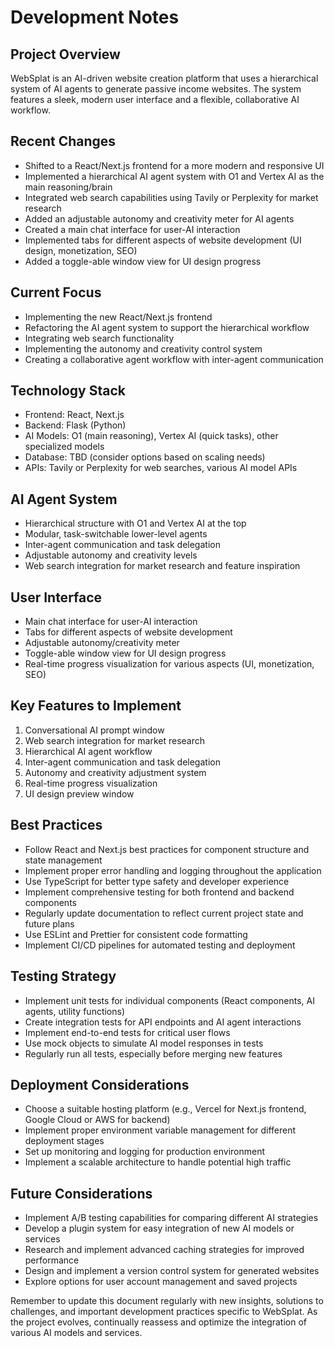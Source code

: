 # Development Notes

## Project Overview
WebSplat is an AI-driven website creation platform that uses a hierarchical system of AI agents to generate passive income websites. The system features a sleek, modern user interface and a flexible, collaborative AI workflow.

## Recent Changes
- Shifted to a React/Next.js frontend for a more modern and responsive UI
- Implemented a hierarchical AI agent system with O1 and Vertex AI as the main reasoning/brain
- Integrated web search capabilities using Tavily or Perplexity for market research
- Added an adjustable autonomy and creativity meter for AI agents
- Created a main chat interface for user-AI interaction
- Implemented tabs for different aspects of website development (UI design, monetization, SEO)
- Added a toggle-able window view for UI design progress

## Current Focus
- Implementing the new React/Next.js frontend
- Refactoring the AI agent system to support the hierarchical workflow
- Integrating web search functionality
- Implementing the autonomy and creativity control system
- Creating a collaborative agent workflow with inter-agent communication

## Technology Stack
- Frontend: React, Next.js
- Backend: Flask (Python)
- AI Models: O1 (main reasoning), Vertex AI (quick tasks), other specialized models
- Database: TBD (consider options based on scaling needs)
- APIs: Tavily or Perplexity for web searches, various AI model APIs

## AI Agent System
- Hierarchical structure with O1 and Vertex AI at the top
- Modular, task-switchable lower-level agents
- Inter-agent communication and task delegation
- Adjustable autonomy and creativity levels
- Web search integration for market research and feature inspiration

## User Interface
- Main chat interface for user-AI interaction
- Tabs for different aspects of website development
- Adjustable autonomy/creativity meter
- Toggle-able window view for UI design progress
- Real-time progress visualization for various aspects (UI, monetization, SEO)

## Key Features to Implement
1. Conversational AI prompt window
2. Web search integration for market research
3. Hierarchical AI agent workflow
4. Inter-agent communication and task delegation
5. Autonomy and creativity adjustment system
6. Real-time progress visualization
7. UI design preview window

## Best Practices
- Follow React and Next.js best practices for component structure and state management
- Implement proper error handling and logging throughout the application
- Use TypeScript for better type safety and developer experience
- Implement comprehensive testing for both frontend and backend components
- Regularly update documentation to reflect current project state and future plans
- Use ESLint and Prettier for consistent code formatting
- Implement CI/CD pipelines for automated testing and deployment

## Testing Strategy
- Implement unit tests for individual components (React components, AI agents, utility functions)
- Create integration tests for API endpoints and AI agent interactions
- Implement end-to-end tests for critical user flows
- Use mock objects to simulate AI model responses in tests
- Regularly run all tests, especially before merging new features

## Deployment Considerations
- Choose a suitable hosting platform (e.g., Vercel for Next.js frontend, Google Cloud or AWS for backend)
- Implement proper environment variable management for different deployment stages
- Set up monitoring and logging for production environment
- Implement a scalable architecture to handle potential high traffic

## Future Considerations
- Implement A/B testing capabilities for comparing different AI strategies
- Develop a plugin system for easy integration of new AI models or services
- Research and implement advanced caching strategies for improved performance
- Design and implement a version control system for generated websites
- Explore options for user account management and saved projects

Remember to update this document regularly with new insights, solutions to challenges, and important development practices specific to WebSplat. As the project evolves, continually reassess and optimize the integration of various AI models and services.